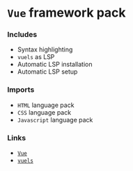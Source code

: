 # `Vue` framework pack

### Includes

- Syntax highlighting
- `vuels` as LSP
- Automatic LSP installation
- Automatic LSP setup

### Imports

- `HTML` language pack
- `CSS` language pack
- `Javascript` language pack

### Links

- [`Vue`](https://vuejs.org)
- [`vuels`](https://github.com/vuejs/vetur/tree/master/server)
